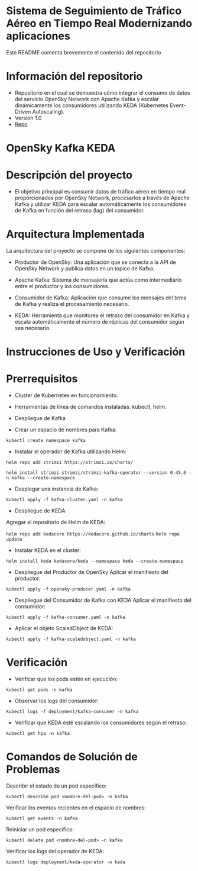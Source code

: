 # **Sistema de Seguimiento de Tráfico Aéreo en Tiempo Real Modernizando aplicaciones**

Este README comenta brevemente el contenido del repositorio

# **Información del repositorio**

* Repositorio en el cual se demuestra cómo integrar el consumo de datos del servicio OpenSky Network con Apache Kafka y escalar dinámicamente los consumidores utilizando KEDA (Kubernetes Event-Driven Autoscaling).
* Version 1.0
* [Repo](https://github.com/diexlo/opensky)

# **OpenSky Kafka KEDA**

# **Descripción del proyecto**

* El objetivo principal es consumir datos de tráfico aéreo en tiempo real proporcionados por OpenSky Network, procesarlos a través de Apache Kafka y utilizar KEDA para escalar automáticamente los consumidores de Kafka en función del retraso (lag) del consumidor.

# **Arquitectura Implementada**

La arquitectura del proyecto se compone de los siguientes componentes:

* Productor de OpenSky: Una aplicación que se conecta a la API de OpenSky Network y publica datos en un topico de Kafka.

* Apache Kafka: Sistema de mensajería que actúa como intermediario entre el productor y los consumidores.

* Consumidor de Kafka: Aplicación que consume los mensajes del tema de Kafka y realiza el procesamiento necesario.

* KEDA: Herramienta que monitorea el retraso del consumidor en Kafka y escala automáticamente el número de réplicas del consumidor según sea necesario.

# **Instrucciones de Uso y Verificación**
# Prerrequisitos

* Cluster de Kubernetes en funcionamiento.

* Herramientas de línea de comandos instaladas: kubectl, helm.

* Despliegue de Kafka

* Crear un espacio de nombres para Kafka:

`kubectl create namespace kafka`

* Instalar el operador de Kafka utilizando Helm:

`helm repo add strimzi https://strimzi.io/charts/`

`helm install strimzi strimzi/strimzi-kafka-operator --version 0.45.0 -n kafka --create-namespace`

* Desplegar una instancia de Kafka:

`kubectl apply -f kafka-cluster.yaml -n kafka`

* Despliegue de KEDA

Agregar el repositorio de Helm de KEDA:

`helm repo add kedacore https://kedacore.github.io/charts`
`helm repo update`

* Instalar KEDA en el cluster:

`helm install keda kedacore/keda --namespace keda --create-namespace`

* Despliegue del Productor de OpenSky
Aplicar el manifiesto del productor:

`kubectl apply -f opensky-producer.yaml -n kafka`

* Despliegue del Consumidor de Kafka con KEDA
Aplicar el manifiesto del consumidor:

`kubectl apply -f kafka-consumer.yaml -n kafka`

* Aplicar el objeto ScaledObject de KEDA:

`kubectl apply -f kafka-scaledobject.yaml -n kafka`

# **Verificación**
* Verificar que los pods estén en ejecución:

`kubectl get pods -n kafka`

* Observar los logs del consumidor:

`kubectl logs -f deployment/kafka-consumer -n kafka`

* Verificar que KEDA esté escalando los consumidores según el retraso:

`kubectl get hpa -n kafka`

# **Comandos de Solución de Problemas**

Describir el estado de un pod específico:

`kubectl describe pod <nombre-del-pod> -n kafka`

Verificar los eventos recientes en el espacio de nombres:

`kubectl get events -n kafka`

Reiniciar un pod específico:

`kubectl delete pod <nombre-del-pod> -n kafka`

Verificar los logs del operador de KEDA:

`kubectl logs deployment/keda-operator -n keda`


